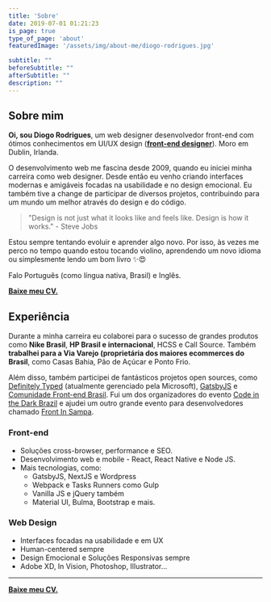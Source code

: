 ```yaml
---
title: 'Sobre'
date: 2019-07-01 01:21:23
is_page: true
type_of_page: 'about'
featuredImage: '/assets/img/about-me/diogo-rodrigues.jpg'

subtitle: ""
beforeSubtitle: ""
afterSubtitle: ""
description: ""
---
```


## Sobre mim

<p class="text-hilight"><strong>Oi, sou Diogo Rodrigues</strong>, um <span class='text-line'>web designer</span> desenvolvedor front-end com ótimos conhecimentos em UI/UX design (<a href='/pt/blog/que-tipo-de-desenvolvedor-frontend-eu-sou'><strong>front-end designer</strong></a>). Moro em Dublin, Irlanda.</p>

O desenvolvimento web me fascina desde 2009, quando eu iniciei minha carreira como web designer. Desde então eu venho criando interfaces modernas e amigáveis focadas na usabilidade e no design emocional. Eu também tive a change de participar de diversos projetos, contribuindo para um mundo um melhor através do design e do código.

> "Design is not just what it looks like and feels like. Design is how it works." - Steve Jobs

Estou sempre tentando evoluir e aprender algo novo. Por isso, às vezes me perco no tempo quando estou tocando violino, aprendendo um novo idioma ou simplesmente lendo um bom livro ✨😍

Falo Português (como língua nativa, Brasil) e Inglês.

[__Baixe meu CV.__](https://www.diogorodrigues.dev/diogo-rodrigues-frontend-designer-cv-pt.pdf)

## Experiência

Durante a minha carreira eu colaborei para o sucesso de grandes produtos como <strong>Nike Brasil</strong>, <strong>HP Brasil e internacional</strong>, HCSS e Call Source. Também  <strong>trabalhei para a Via Varejo (proprietária dos maiores ecommerces do Brasil</strong>, como Casas Bahia, Pão de Açúcar e Ponto Frio.

Além disso, também participei de fantásticos projetos open sources, como [Definitely Typed](https://github.com/DefinitelyTyped) (atualmente gerenciado pela Microsoft), [GatsbyJS](https://www.gatsbyjs.org/starters/diogorodrigues/iceberg-gatsby-multilang/) e [Comunidade Front-end Brasil](https://github.com/frontendbr). Fui um dos organizadores do evento [Code in the Dark Brazil](http://codeinthedark.com.br/) e ajudei um outro grande evento para desenvolvedores chamado [Front In Sampa](https://www.frontinsampa.com.br/).

### Front-end

- Soluções cross-browser, performance e SEO.
- Desenvolvimento web e mobile - React, React Native e Node JS.
- Mais tecnologias, como:
  - GatsbyJS, NextJS e Wordpress
  - Webpack e Tasks Runners como Gulp
  - Vanilla JS e jQuery também
  - Material UI, Bulma, Bootstrap e mais.


### Web Design

- Interfaces focadas na usabilidade e em UX
- Human-centered sempre
- Design Emocional e Soluções Responsivas sempre
- Adobe XD, In Vision, Photoshop, Illustrator...

---

[__Baixe meu CV.__](https://www.diogorodrigues.dev/diogo-rodrigues-frontend-designer-cv-pt.pdf)

